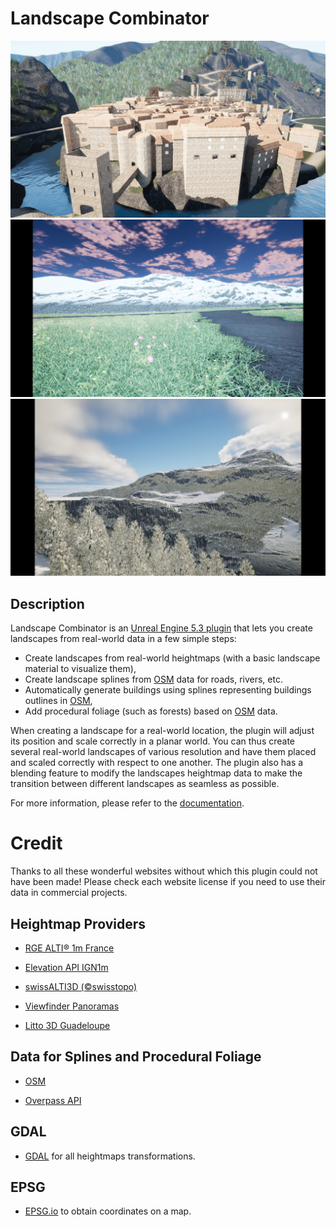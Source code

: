 # Landscape Combinator

![Landscape Picture of Entrevaux Village](Gallery/entrevaux.png?raw=true "Landscape Picture of Entrevaux Village")
![Landscape Picture with Road](Gallery/picture.png?raw=true "Landscape Picture with Road")
![Landscape Picture with Forests](Gallery/picture2.png?raw=true "Landscape Picture with Forests")

## Description

Landscape Combinator is an [Unreal Engine 5.3 plugin](https://www.unrealengine.com/marketplace/en-US/product/landscape-combinator)
that lets you create landscapes from real-world data in a few simple steps:

* Create landscapes from real-world heightmaps (with a basic landscape material to visualize them),
* Create landscape splines from [OSM](https://www.openstreetmap.org) data for roads, rivers, etc.
* Automatically generate buildings using splines representing buildings outlines in [OSM](https://www.openstreetmap.org),
* Add procedural foliage (such as forests) based on [OSM](https://www.openstreetmap.org) data.

When creating a landscape for a real-world location, the plugin will adjust its position and scale
correctly in a planar world. You can thus create several real-world landscapes of various resolution and
have them placed and scaled correctly with respect to one another. The plugin also has a blending feature
to modify the landscapes heightmap data to make the transition between different landscapes as
seamless as possible.

For more information, please refer to the [documentation](https://landscapecombinator.github.io/LandscapeCombinator/).

# Credit

Thanks to all these wonderful websites without which this plugin could not have been made!
Please check each website license if you need to use their data in commercial projects.

Heightmap Providers
-------------------

* [RGE ALTI® 1m France](https://geoservices.ign.fr/rgealti)

* [Elevation API IGN1m](https://elevationapi.com/)

* [swissALTI3D (©swisstopo)](https://www.swisstopo.admin.ch/en/geodata/height/alti3d.html)

* [Viewfinder Panoramas](http://viewfinderpanoramas.org/)

* [Litto 3D Guadeloupe](https://diffusion.shom.fr/litto3d-guad2016.html)


Data for Splines and Procedural Foliage
---------------------------------------

* [OSM](https://www.openstreetmap.org)

* [Overpass API](https://overpass-api.de/)


GDAL
----

* [GDAL](https://gdal.org/) for all heightmaps transformations.


EPSG
----

* [EPSG.io](https://epsg.io/map#srs=4326) to obtain coordinates on a map.
